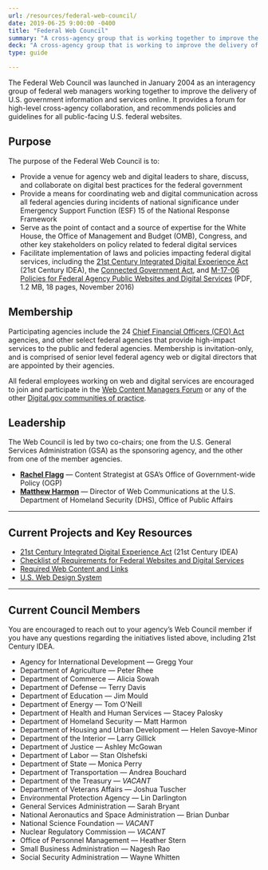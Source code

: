 ```yaml
---
url: /resources/federal-web-council/
date: 2019-06-25 9:00:00 -0400
title: "Federal Web Council"
summary: "A cross-agency group that is working together to improve the delivery of U.S. government information and services online."
deck: "A cross-agency group that is working to improve the delivery of government information and digital services."
type: guide

---
```


The Federal Web Council was launched in January 2004 as an interagency group of federal web managers working together to improve the delivery of U.S. government information and services online. It provides a forum for high-level cross-agency collaboration, and recommends policies and guidelines for all public-facing U.S. federal websites.

## Purpose

The purpose of the Federal Web Council is to:

-   Provide a venue for agency web and digital leaders to share, discuss, and collaborate on digital best practices for the federal government
-   Provide a means for coordinating web and digital communication across all federal agencies during incidents of national significance under Emergency Support Function (ESF) 15 of the National Response Framework
-   Serve as the point of contact and a source of expertise for the White House, the Office of Management and Budget (OMB), Congress, and other key stakeholders on policy related to federal digital services
-   Facilitate implementation of laws and policies impacting federal digital services, including the [21st Century Integrated Digital Experience Act](https://www.congress.gov/bill/115th-congress/house-bill/5759/text) (21st Century IDEA), the [Connected Government Act](https://www.congress.gov/bill/115th-congress/house-bill/2331), and [M-17-06 Policies for Federal Agency Public Websites and Digital Services](https://www.whitehouse.gov/sites/whitehouse.gov/files/omb/memoranda/2017/m-17-06.pdf) (PDF, 1.2 MB, 18 pages, November 2016)

## Membership

Participating agencies include the 24 [Chief Financial Officers (CFO) Act](https://cfo.gov/about/) agencies, and other select federal agencies that provide high-impact services to the public and federal agencies. Membership is invitation-only, and is comprised of senior level federal agency web or digital directors that are appointed by their agencies.

All federal employees working on web and digital services are encouraged to join and participate in the [Web Content Managers Forum](https://digital.gov/communities/web-content-managers/) or any of the other [Digital.gov communities of practice](https://digital.gov/communities/).

## Leadership

The Web Council is led by two co-chairs; one from the U.S. General Services Administration (GSA) as the sponsoring agency, and the other from one of the member agencies.

-   [**Rachel Flagg**](mailto:rachel.flagg@gsa.gov) — Content Strategist at GSA’s Office of Government-wide Policy (OGP)
- [**Matthew Harmon**](mailto:matthew.harmon@hq.dhs.gov) — Director of Web Communications at the U.S. Department of Homeland Security (DHS), Office of Public Affairs

---

## Current Projects and Key Resources

-   [21st Century Integrated Digital Experience Act](https://digital.gov/resources/21st-century-integrated-digital-experience-act/) (21st Century IDEA)
-   [Checklist of Requirements for Federal Websites and Digital Services](https://digital.gov/resources/checklist-of-requirements-for-federal-digital-services/)
-   [Required Web Content and Links](https://digital.gov/resources/required-web-content-and-links/)
-   [U.S. Web Design System](https://designsystem.digital.gov/)

---

## Current Council Members

You are encouraged to reach out to your agency’s Web Council member if you have any questions regarding the initiatives listed above, including 21st Century IDEA.

-   Agency for International Development — Gregg Your
-   Department of Agriculture — Peter Rhee
-   Department of Commerce — Alicia Sowah
-   Department of Defense — Terry Davis
-   Department of Education — Jim Mould
-   Department of Energy — Tom O'Neill
-   Department of Health and Human Services — Stacey Palosky
-   Department of Homeland Security — Matt Harmon
-   Department of Housing and Urban Development — Helen Savoye-Minor
-   Department of the Interior — Larry Gillick
-   Department of Justice — Ashley McGowan
-   Department of Labor — Stan Olshefski
-   Department of State — Monica Perry
-   Department of Transportation — Andrea Bouchard
-   Department of the Treasury — _VACANT_
-   Department of Veterans Affairs — Joshua Tuscher
-   Environmental Protection Agency — Lin Darlington
-   General Services Administration — Sarah Bryant
-   National Aeronautics and Space Administration — Brian Dunbar
-   National Science Foundation — _VACANT_
-   Nuclear Regulatory Commission — _VACANT_
-   Office of Personnel Management — Heather Stern
-   Small Business Administration — Nagesh Rao
-   Social Security Administration — Wayne Whitten

